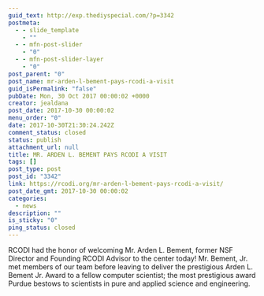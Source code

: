 ```yaml
---
guid_text: http://exp.thediyspecial.com/?p=3342
postmeta:
  - - slide_template
    - ""
  - - mfn-post-slider
    - "0"
  - - mfn-post-slider-layer
    - "0"
post_parent: "0"
post_name: mr-arden-l-bement-pays-rcodi-a-visit
guid_isPermalink: "false"
pubDate: Mon, 30 Oct 2017 00:00:02 +0000
creator: jealdana
post_date: 2017-10-30 00:00:02
menu_order: "0"
date: 2017-10-30T21:30:24.242Z
comment_status: closed
status: publish
attachment_url: null
title: MR. ARDEN L. BEMENT PAYS RCODI A VISIT
tags: []
post_type: post
post_id: "3342"
link: https://rcodi.org/mr-arden-l-bement-pays-rcodi-a-visit/
post_date_gmt: 2017-10-30 00:00:02
categories:
  - news
description: ""
is_sticky: "0"
ping_status: closed
---
```

RCODI had the honor of welcoming Mr. Arden L. Bement, former NSF Director and Founding RCODI Advisor to the center today! Mr. Bement, Jr. met members of our team before leaving to deliver the prestigious Arden L. Bement Jr. Award to a fellow computer scientist; the most prestigious award Purdue bestows to scientists in pure and applied science and engineering. 
